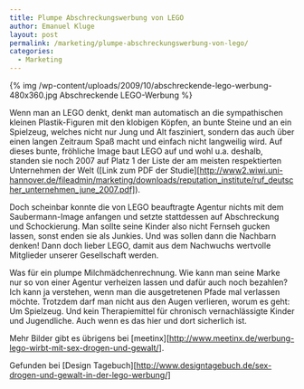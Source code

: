 ```yaml
---
title: Plumpe Abschreckungswerbung von LEGO
author: Emanuel Kluge
layout: post
permalink: /marketing/plumpe-abschreckungswerbung-von-lego/
categories:
  - Marketing
---
```


{% img /wp-content/uploads/2009/10/abschreckende-lego-werbung-480x360.jpg Abschreckende LEGO-Werbung %}

Wenn man an LEGO denkt, denkt man automatisch an die sympathischen kleinen Plastik-Figuren mit den klobigen Köpfen, an bunte Steine und an ein Spielzeug, welches nicht nur Jung und Alt fasziniert, sondern das auch über einen langen Zeitraum Spaß macht und einfach nicht langweilig wird. Auf dieses bunte, fröhliche Image baut LEGO auf und wohl u.a. deshalb, standen sie noch 2007 auf Platz 1 der Liste der am meisten respektierten Unternehmen der Welt ([Link zum PDF der Studie][http://www2.wiwi.uni-hannover.de/fileadmin/marketing/downloads/reputation_institute/ruf_deutscher_unternehmen_june_2007.pdf]).

Doch scheinbar konnte die von LEGO beauftragte Agentur nichts mit dem Saubermann-Image anfangen und setzte stattdessen auf Abschreckung und Schockierung. Man sollte seine Kinder also nicht Fernseh gucken lassen, sonst enden sie als Junkies. Und was sollen dann die Nachbarn denken! Dann doch lieber LEGO, damit aus dem Nachwuchs wertvolle Mitglieder unserer Gesellschaft werden.

Was für ein plumpe Milchmädchenrechnung. Wie kann man seine Marke nur so von einer Agentur verheizen lassen und dafür auch noch bezahlen? Ich kann ja verstehen, wenn man die ausgetretenen Pfade mal verlassen möchte. Trotzdem darf man nicht aus den Augen verlieren, worum es geht: Um Spielzeug. Und kein Therapiemittel für chronisch vernachlässigte Kinder und Jugendliche. Auch wenn es das hier und dort sicherlich ist.

Mehr Bilder gibt es übrigens bei [meetinx][http://www.meetinx.de/werbung-lego-wirbt-mit-sex-drogen-und-gewalt/].

Gefunden bei [Design Tagebuch][http://www.designtagebuch.de/sex-drogen-und-gewalt-in-der-lego-werbung/]
